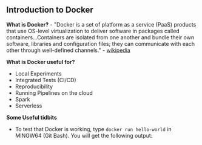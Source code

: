 ## Introduction to Docker

**What is Docker?** - "Docker is a set of platform as a service (PaaS) products that use OS-level virtualization to deliver software in packages called containers...Containers are isolated from one another and bundle their own software, libraries and configuration files; they can communicate with each other through well-defined channels." - [wikipedia](https://en.wikipedia.org/wiki/Docker_(software))

**What is Docker useful for?**
- Local Experiments
- Integrated Tests (CI/CD)
- Reproducibility
- Running Pipelines on the cloud
- Spark
- Serverless

**Some Useful tidbits**
- To test that Docker is working, type `docker run hello-world` in MINGW64 (Git Bash). You will get the following output:

